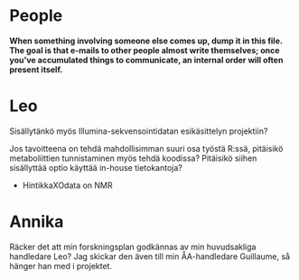 # People

**When something involving someone else comes up, dump  it in this file. The goal is that e-mails to other people almost write themselves; once you've accumulated things to communicate, an internal order will often present itself.**

# Leo


Sisällytänkö myös Illumina-sekvensointidatan esikäsittelyn projektiin?

Jos tavoitteena on tehdä mahdollisimman suuri osa työstä R:ssä, pitäisikö metaboliittien tunnistaminen myös tehdä koodissa? Pitäisikö siihen sisällyttää optio käyttää in-house tietokantoja?

- HintikkaXOdata on NMR


# Annika

Räcker det att min forskningsplan godkännas av min huvudsakliga handledare Leo? Jag skickar den även till min ÅA-handledare Guillaume, så hänger han med i projektet.
